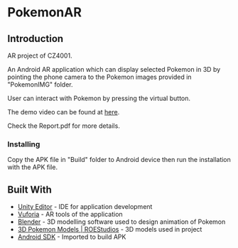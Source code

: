 # PokemonAR

## Introduction

AR project of CZ4001.

An Android AR application which can display selected Pokemon in 3D by pointing the phone camera to the Pokemon images provided in "PokemonIMG" folder.

User can interact with Pokemon by pressing the virtual button.

The demo video can be found at [here](https://photos.app.goo.gl/4zVGEqXSCynMOgjI2).

Check the Report.pdf for more details.

### Installing

Copy the APK file in "Build" folder to Android device then run the installation with the APK file.

## Built With

* [Unity Editor](https://unity3d.com/unity/editor) - IDE for application development
* [Vuforia](https://www.vuforia.com/) - AR tools of the application
* [Blender](https://www.blender.org/) - 3D modelling software used to design animation of Pokemon
* [3D Pokemon Models | ROEStudios](http://roestudios.co.uk/project/3d-pokemon-models/) - 3D models used in project
* [Android SDK](https://developer.android.com/studio/index.html) - Imported to build APK
